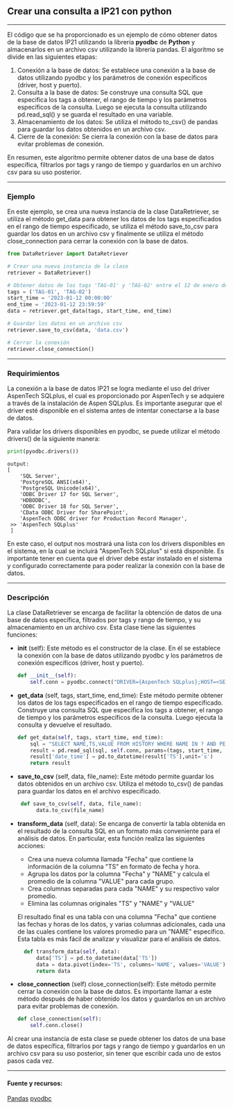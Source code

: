 

## Crear una consulta a IP21 con python
****
El código que se ha proporcionado es un ejemplo de cómo obtener datos de la base de datos IP21 utilizando la librería **pyodbc** de **Python** y almacenarlos en un archivo csv utilizando la librería pandas. El algoritmo se divide en las siguientes etapas:

 1. Conexión a la base de datos: Se establece una conexión a la base de datos utilizando pyodbc y los parámetros de conexión específicos (driver, host y puerto).
 2. Consulta a la base de datos: Se construye una consulta SQL que especifica los tags a obtener, el rango de tiempo y los parámetros específicos de la consulta. Luego se ejecuta la consulta utilizando pd.read_sql() y se guarda el resultado en una variable.
 3. Almacenamiento de los datos: Se utiliza el método to_csv() de pandas para guardar los datos obtenidos en un archivo csv.
 4. Cierre de la conexión: Se cierra la conexión con la base de datos para evitar problemas de conexión.

En resumen, este algoritmo permite obtener datos de una base de datos específica, filtrarlos por tags y rango de tiempo y guardarlos en un archivo csv para su uso posterior.

---

 ### Ejemplo

 En este ejemplo, se crea una nueva instancia de la clase DataRetriever, se utiliza el método get_data para obtener los datos de los tags especificados en el rango de tiempo especificado, se utiliza el método save_to_csv para guardar los datos en un archivo csv y finalmente se utiliza el método close_connection para cerrar la conexión con la base de datos.

```python
from DataRetriever import DataRetriever

# Crear una nueva instancia de la clase
retriever = DataRetriever()

# Obtener datos de los tags 'TAG-01' y 'TAG-02' entre el 12 de enero de 2023 a las 00:00:00 y el 12 de enero de 2023 a las 23:59:59
tags = ('TAG-01', 'TAG-02')
start_time = '2023-01-12 00:00:00'
end_time = '2023-01-12 23:59:59'
data = retriever.get_data(tags, start_time, end_time)

# Guardar los datos en un archivo csv
retriever.save_to_csv(data, 'data.csv')

# Cerrar la conexión
retriever.close_connection()
```

---

### Requirimientos
La conexión a la base de datos IP21 se logra mediante el uso del driver AspenTech SQLplus, el cual es proporcionado por AspenTech y se adquiere a través de la instalación de Aspen SQLplus. Es importante asegurar que el driver esté disponible en el sistema antes de intentar conectarse a la base de datos.

Para validar los drivers disponibles en pyodbc, se puede utilizar el método drivers() de la siguiente manera:

```python
print(pyodbc.drivers())
```

```
output:
[
    'SQL Server',
    'PostgreSQL ANSI(x64)',
    'PostgreSQL Unicode(x64)',
    'ODBC Driver 17 for SQL Server',
    'HDBODBC',
    'ODBC Driver 18 for SQL Server',
    'CData ODBC Driver for SharePoint',
    'AspenTech ODBC driver for Production Record Manager',
 >> 'AspenTech SQLplus'
 ] 
```

En este caso, el output nos mostrará una lista con los drivers disponibles en el sistema, en la cual se incluirá "AspenTech SQLplus" si está disponible.
Es importante tener en cuenta que el driver debe estar instalado en el sistema y configurado correctamente para poder realizar la conexión con la base de datos.

---
 ### Descripción
La clase DataRetriever se encarga de facilitar la obtención de datos de una base de datos específica, filtrados por tags y rango de tiempo, y su almacenamiento en un archivo csv. Esta clase tiene las siguientes funciones:

 - **__init__** (self): 
  Este método es el constructor de la clase. En él se establece la conexión con la base de datos utilizando pyodbc y los parámetros de conexión específicos (driver, host y puerto).
    ```python
   def __init__(self):
        self.conn = pyodbc.connect("DRIVER={AspenTech SQLplus};HOST=<SERVER>;PORT=<PORT>")
    ```

- **get_data** (self, tags, start_time, end_time): 
  Este método permite obtener los datos de los tags especificados en el rango de tiempo especificado. Construye una consulta SQL que especifica los tags a obtener, el rango de tiempo y los parámetros específicos de la consulta. Luego ejecuta la consulta y devuelve el resultado.
    ```python
    def get_data(self, tags, start_time, end_time):
        sql = "SELECT NAME,TS,VALUE FROM HISTORY WHERE NAME IN ? AND PERIOD = 9000 AND REQUEST = 2 AND TS BETWEEN TIMESTAMP ? AND TIMESTAMP ?"
        result = pd.read_sql(sql, self.conn, params=(tags, start_time, end_time))
        result['date_time'] = pd.to_datetime(result['TS'],unit='s')
        return result
    ```

- **save_to_csv** (self, data, file_name): 
 Este método permite guardar los datos obtenidos en un archivo csv. Utiliza el método to_csv() de pandas para guardar los datos en el archivo especificado.
  ```python
   def save_to_csv(self, data, file_name):
        data.to_csv(file_name)
  ```

- **transform_data** (self, data): 
 Se encarga de convertir la tabla obtenida en el resultado de la consulta SQL en un formato más conveniente para el análisis de datos. En particular, esta función realiza las siguientes acciones:

  - Crea una nueva columna llamada "Fecha" que contiene la información de la columna "TS" en formato de fecha y hora.
  - Agrupa los datos por la columna "Fecha" y "NAME" y calcula el promedio de la columna "VALUE" para cada grupo.
  - Crea columnas separadas para cada "NAME" y su respectivo valor promedio.
  - Elimina las columnas originales "TS" y "NAME" y "VALUE"

  El resultado final es una tabla con una columna "Fecha" que contiene las fechas y horas de los datos, y varias columnas adicionales, cada una de las cuales contiene los valores promedio para un "NAME" específico. Esta tabla es más fácil de analizar y visualizar para el análisis de datos.
  ```python
    def transform_data(self, data):
        data['TS'] = pd.to_datetime(data['TS'])
        data = data.pivot(index='TS', columns='NAME', values='VALUE')
        return data
  ```

- **close_connection** (self)
   close_connection(self): Este método permite cerrar la conexión con la base de datos. Es importante llamar a este método después de haber obtenido los datos y guardarlos en un archivo para evitar problemas de conexión.
    ```python
    def close_connection(self):
        self.conn.close()
    ```
Al crear una instancia de esta clase se puede obtener los datos de una base de datos específica, filtrarlos por tags y rango de tiempo y guardarlos en un archivo csv para su uso posterior, sin tener que escribir cada uno de estos pasos cada vez.

---

#### Fuente y recursos:
[Pandas](https://pandas.pydata.org/)
[pyodbc](https://github.com/mkleehammer/pyodbc)
